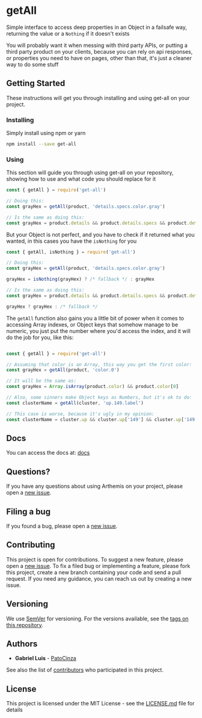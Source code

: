 # getAll
Simple interface to access deep properties in an Object in a failsafe way, returning the value or a `Nothing` if it doesn't exists

You will probably want it when messing with third party APIs, or putting a third party product on your clients, because you can rely on api responses, or properties you need to have on pages, other than that, it's just a cleaner way to do some stuff

## Getting Started
These instructions will get you through installing and using get-all on your project.

### Installing
Simply install using npm or yarn
```sh
npm install --save get-all
```

### Using
This section will guide you through using get-all on your repository, showing how to use and what code you should replace for it

```js
const { getAll } = require('get-all')

// Doing this:
const grayHex = getAll(product, 'details.specs.color.gray')

// Is the same as doing this:
const grayHex = product.details && product.details.specs && product.details.specs.color && product.details.specs.color.gray
```

But your Object is not perfect, and you have to check if it returned what you wanted, in this cases you have the `isNothing` for you

```js
const { getAll, isNothing } = require('get-all')

// Doing this:
const grayHex = getAll(product, 'details.specs.color.gray')

grayHex = isNothing(grayHex) ? /* fallback */ : grayHex

// Is the same as doing this:
const grayHex = product.details && product.details.specs && product.details.specs.color && product.details.specs.color.gray

grayHex ? grayHex : /* fallback */
```

The `getAll` function also gains you a little bit of power when it comes to accessing Array indexes, or Object keys that somehow manage to be numeric, you just put the number where you'd access the index, and it will do the job for you, like this:

```js

const { getAll } = require('get-all')

// Assuming that color is an Array, this way you get the first color:
const grayHex = getAll(product, 'color.0')

// It will be the same as:
const grayHex = Array.isArray(product.color) && product.color[0]

// Also, some sinners make Object keys as Numbers, but it's ok to do:
const clusterName = getAll(cluster, 'up.149.label')

// This case is worse, because it's ugly in my opinion:
const clusterName = cluster.up && cluster.up['149'] && cluster.up['149'].label
```

## Docs
You can access the docs at: [docs](https://github.com/patocinza/get-alltree/master/docs)

## Questions?
If you have any questions about using Arthemis on your project, please open a [new issue](https://github.com/patocinza/get-all/issues/new).

## Filing a bug

If you found a bug, please open a [new issue](https://github.com/patocinza/get-all/new).

## Contributing

This project is open for contributions.
To suggest a new feature, please open a [new issue](https://github.com/patocinza/get-all/issues/new).
To fix a filed bug or implementing a feature, please fork this project, create a new branch containing your code and send a pull request. If you need any guidance, you can reach us out by creating a new issue.

## Versioning

We use [SemVer](http://semver.org/) for versioning. For the versions available, see the [tags on this repository](https://github.com/your/project/tags).

## Authors

* **Gabriel Luis** - [PatoCinza](https://github.com/patocinza)

See also the list of [contributors](https://github.com/patocinza/get-all/contributors) who participated in this project.

## License

This project is licensed under the MIT License - see the [LICENSE.md](LICENSE.md) file for details
